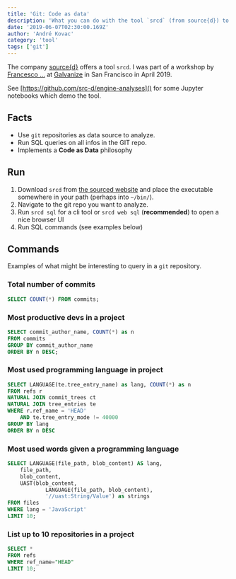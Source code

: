 ```yaml
---
title: 'Git: Code as data'
description: 'What you can do with the tool `srcd` (from source{d}) to transform your git repository into a database which you can query'
date: '2019-06-07T02:30:00.169Z'
author: 'André Kovac'
category: 'tool'
tags: ['git']
---
```


The company [source{d}](https://sourced.tech/) offers a tool `srcd`.
I was part of a workshop by [Francesco ...](https://twitter.com/francesc) at [Galvanize]() in San Francisco in April 2019.

See [https://github.com/src-d/engine-analyses]() for some Jupyter notebooks which demo the tool.

## Facts

* Use `git` repositories as data source to analyze.
* Run SQL queries on all infos in the GIT repo.
* Implements a **Code as Data** philosophy

## Run

1. Download `srcd` from [the sourced website](https://sourced.tech/get-started/)
   and place the executable somewhere in your path (perhaps into `~/bin/`).
2. Navigate to the git repo you want to analyze.
3. Run `srcd sql` for a cli tool or `srcd web sql` (**recommended**) to open a nice browser UI
4. Run SQL commands (see examples below)

## Commands

Examples of what might be interesting to query in a `git` repository.

### Total number of commits

```sql
SELECT COUNT(*) FROM commits;
```

### Most productive devs in a project

```sql
SELECT commit_author_name, COUNT(*) as n
FROM commits
GROUP BY commit_author_name
ORDER BY n DESC;
```

### Most used programming language in project

```sql
SELECT LANGUAGE(te.tree_entry_name) as lang, COUNT(*) as n
FROM refs r
NATURAL JOIN commit_trees ct
NATURAL JOIN tree_entries te
WHERE r.ref_name = 'HEAD'
	AND te.tree_entry_mode != 40000
GROUP BY lang
ORDER BY n DESC
```

### Most used words given a programming language

```sql
SELECT LANGUAGE(file_path, blob_content) AS lang,
	file_path,
    blob_content,
	UAST(blob_content,
         	LANGUAGE(file_path, blob_content),
         	'//uast:String/Value') as strings
FROM files
WHERE lang = 'JavaScript'
LIMIT 10;
```

### List up to 10 repositories in a project

```sql
SELECT *
FROM refs
WHERE ref_name="HEAD"
LIMIT 10;
```